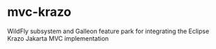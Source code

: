 # mvc-krazo
WildFly subsystem and Galleon feature park for integrating the Eclipse Krazo Jakarta MVC implementation
